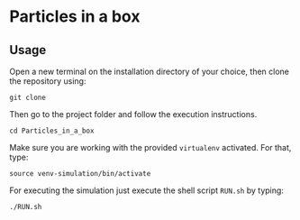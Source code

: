 #   Particles in a box

##  Usage

Open a new terminal on the installation directory of your choice, then clone the repository using:

```
git clone
```

Then go to the project folder and follow the execution instructions.

```
cd Particles_in_a_box
```

Make sure you are working with the provided ``virtualenv`` activated. For that, type:

```
source venv-simulation/bin/activate
```

For executing the simulation just execute the shell script ``RUN.sh`` by typing:

```
./RUN.sh
```
